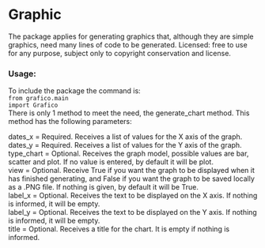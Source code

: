 # Graphic

The package applies for generating graphics that, although they are simple graphics, need many lines of code to be generated.
Licensed: free to use for any purpose, subject only to copyright conservation and license.

### Usage:

To include the package the command is:<br>
<code>from grafico.main import Grafico</code><br>
There is only 1 method to meet the need, the generate_chart method. This method has the following parameters:<br>

dates_x = Required. Receives a list of values ​​for the X axis of the graph.<br>
dates_y = Required. Receives a list of values ​​for the Y axis of the graph.<br>
type_chart = Optional. Receives the graph model, possible values ​​are bar, scatter and plot. If no value is entered, by default it will be plot.<br>
view = Optional. Receive True if you want the graph to be displayed when it has finished generating, and False if you want the graph to be saved locally as a .PNG file. If nothing is given, by default it will be True.<br>
label_x = Optional. Receives the text to be displayed on the X axis. If nothing is informed, it will be empty.<br>
label_y = Optional. Receives the text to be displayed on the Y axis. If nothing is informed, it will be empty.<br>
title = Optional. Receives a title for the chart. It is empty if nothing is informed.